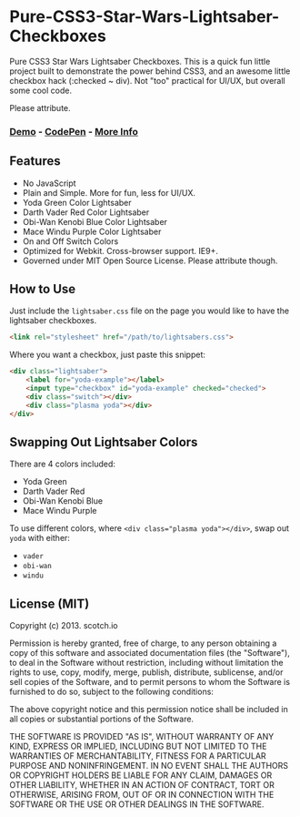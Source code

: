 Pure-CSS3-Star-Wars-Lightsaber-Checkboxes
=========================================

Pure CSS3 Star Wars Lightsaber Checkboxes. This is a quick fun little project built to demonstrate the power behind CSS3, and an awesome little checkbox hack (:checked ~ div). Not "too" practical for UI/UX, but overall some cool code.

Please attribute.

### [Demo](http://scotch.io/demos/pure-css3-star-wars-lightsaber-checkboxes) - [CodePen](http://codepen.io/ncerminara/pen/KzurJ) - [More Info](http://scotch.io)

## Features
- No JavaScript
- Plain and Simple. More for fun, less for UI/UX.
- Yoda Green Color Lightsaber
- Darth Vader Red Color Lightsaber
- Obi-Wan Kenobi Blue Color Lightsaber
- Mace Windu Purple Color Lightsaber
- On and Off Switch Colors
- Optimized for Webkit. Cross-browser support. IE9+.
- Governed under MIT Open Source License. Please attribute though.
 

## How to Use

Just include the `lightsaber.css` file on the page you would like to have the lightsaber checkboxes.

```html
<link rel="stylesheet" href="/path/to/lightsabers.css">
```

Where you want a checkbox, just paste this snippet:

 
```html
<div class="lightsaber">
	<label for="yoda-example"></label>
	<input type="checkbox" id="yoda-example" checked="checked">
	<div class="switch"></div>
	<div class="plasma yoda"></div>
</div>
```


## Swapping Out Lightsaber Colors

There are 4 colors included:
- Yoda Green
- Darth Vader Red
- Obi-Wan Kenobi Blue
- Mace Windu Purple

To use different colors, where `<div class="plasma yoda"></div>`, swap out `yoda` with either:
- `vader`
- `obi-wan`
- `windu`

## License (MIT)

Copyright (c) 2013. scotch.io

Permission is hereby granted, free of charge, to any person obtaining a copy of this software and associated documentation files (the "Software"), to deal in the Software without restriction, including without limitation the rights to use, copy, modify, merge, publish, distribute, sublicense, and/or sell copies of the Software, and to permit persons to whom the Software is furnished to do so, subject to the following conditions:

The above copyright notice and this permission notice shall be included in all copies or substantial portions of the Software.

THE SOFTWARE IS PROVIDED "AS IS", WITHOUT WARRANTY OF ANY KIND, EXPRESS OR IMPLIED, INCLUDING BUT NOT LIMITED TO THE WARRANTIES OF MERCHANTABILITY, FITNESS FOR A PARTICULAR PURPOSE AND NONINFRINGEMENT. IN NO EVENT SHALL THE AUTHORS OR COPYRIGHT HOLDERS BE LIABLE FOR ANY CLAIM, DAMAGES OR OTHER LIABILITY, WHETHER IN AN ACTION OF CONTRACT, TORT OR OTHERWISE, ARISING FROM, OUT OF OR IN CONNECTION WITH THE SOFTWARE OR THE USE OR OTHER DEALINGS IN THE SOFTWARE.